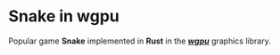 # Snake in wgpu

Popular game **Snake** implemented in **Rust** in the **_[wgpu](https://github.com/gfx-rs/wgpu)_** graphics library.
